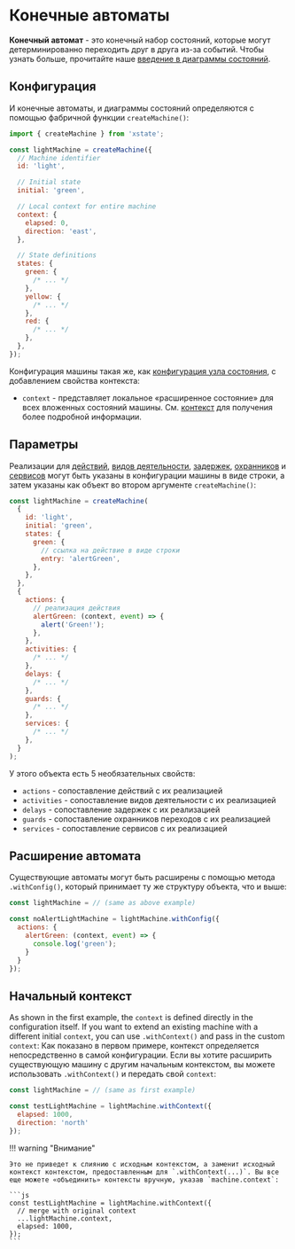# Конечные автоматы

**Конечный автомат** - это конечный набор состояний, которые могут детерминированно переходить друг в друга из-за событий. Чтобы узнать больше, прочитайте наше [введение в диаграммы состояний](./introduction-to-state-machines-and-statecharts.md).

## Конфигурация

И конечные автоматы, и диаграммы состояний определяются с помощью фабричной функции `createMachine()`:

```js
import { createMachine } from 'xstate';

const lightMachine = createMachine({
  // Machine identifier
  id: 'light',

  // Initial state
  initial: 'green',

  // Local context for entire machine
  context: {
    elapsed: 0,
    direction: 'east',
  },

  // State definitions
  states: {
    green: {
      /* ... */
    },
    yellow: {
      /* ... */
    },
    red: {
      /* ... */
    },
  },
});
```

Конфигурация машины такая же, как [конфигурация узла состояния](./statenodes.md), с добавлением свойства контекста:

- `context` - представляет локальное «расширенное состояние» для всех вложенных состояний машины. См. [контекст](./context.md) для получения более подробной информации.

## Параметры

Реализации для [действий](./actions.md), [видов деятельности](./activities.md), [задержек](./delays.md), [охранников](./guards.md) и [сервисов](./communication.md) могут быть указаны в конфигурации машины в виде строки, а затем указаны как объект во втором аргументе `createMachine()`:

```js
const lightMachine = createMachine(
  {
    id: 'light',
    initial: 'green',
    states: {
      green: {
        // ссылка на действие в виде строки
        entry: 'alertGreen',
      },
    },
  },
  {
    actions: {
      // реализация действия
      alertGreen: (context, event) => {
        alert('Green!');
      },
    },
    activities: {
      /* ... */
    },
    delays: {
      /* ... */
    },
    guards: {
      /* ... */
    },
    services: {
      /* ... */
    },
  }
);
```

У этого объекта есть 5 необязательных свойств:

- `actions` - сопоставление действий с их реализацией
- `activities` - сопоставление видов деятельности с их реализацией
- `delays` - сопоставление задержек с их реализацией
- `guards` - сопоставление охранников переходов с их реализацией
- `services` - сопоставление сервисов с их реализацией

## Расширение автомата

Существующие автоматы могут быть расширены с помощью метода `.withConfig()`, который принимает ту же структуру объекта, что и выше:

```js
const lightMachine = // (same as above example)

const noAlertLightMachine = lightMachine.withConfig({
  actions: {
    alertGreen: (context, event) => {
      console.log('green');
    }
  }
});
```

## Начальный контекст

As shown in the first example, the `context` is defined directly in the configuration itself. If you want to extend an existing machine with a different initial `context`, you can use `.withContext()` and pass in the custom `context`:
Как показано в первом примере, контекст определяется непосредственно в самой конфигурации. Если вы хотите расширить существующую машину с другим начальным контекстом, вы можете использовать `.withContext()` и передать свой `context`:

```js
const lightMachine = // (same as first example)

const testLightMachine = lightMachine.withContext({
  elapsed: 1000,
  direction: 'north'
});
```

!!! warning "Внимание"

    Это не приведет к слиянию с исходным контекстом, а заменит исходный контекст контекстом, предоставленным для `.withContext(...)`. Вы все еще можете «объединить» контексты вручную, указав `machine.context`:

    ```js
    const testLightMachine = lightMachine.withContext({
      // merge with original context
      ...lightMachine.context,
      elapsed: 1000,
    });
    ```
